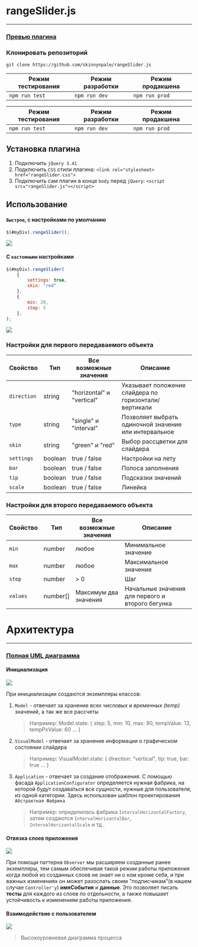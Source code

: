# rangeSlider.js

---

### [Превью плагина](https://skinnynpale.github.io/rangeSlider.js/)

### Клонировать репозиторий

`git clone https://github.com/skinnynpale/rangeSlider.js`

| Режим тестирования | Режим разработки | Режим продакшена |
| ------------------ | ---------------- | ---------------- |
| `npm run test`     | `npm run dev`    | `npm run prod`   |

| Режим тестирования | Режим разработки | Режим продакшена |
| ------------------ | ---------------- | ---------------- |
| `npm run test`     | `npm run dev`    | `npm run prod`   |

## Установка плагина

1. Подключить `jQuery 3.41`
2. Подключить `CSS` стили плагина: `<link rel="stylesheet> href="rangeSlider.css">`
3. Подключить сам плагин в конце `body` перед `jQuery`: `<script src="rangeSlider.js"></script>`

## Использование

#### `Быстрое`, с настройками по умолчанию

```javascript
$(#myDiv).rangeSlider();
```

![](https://downloader.disk.yandex.ru/preview/294d314a05bce6ec94f9ded68b53678131940f91fbe2e7d44234042951834952/5da363a2/oNuZv0OV2qR2VOmsnIAwnIO2ErUSDSoWslvnK1Xmwer1sLA1K6Gg2v6aisOQwyEBPsL0_IT3ElapkSMvAB4c9g%3D%3D?uid=0&filename=2019-10-13_20-48-36.png&disposition=inline&hash=&limit=0&content_type=image%2Fpng&owner_uid=0&tknv=v2&size=2048x2048)

#### С `кастомными` настройками

```javascript
$(#myDiv).rangeSlider(
    {
        settings: true,
        skin: "red"
    },
    {
        min: 20,
        step: 5
    },
);
```

![](https://downloader.disk.yandex.ru/preview/85fbf40c7177919cf3e202d0a78f8f39c240dc7a0fa090a1f97b682f1db48e28/5da36363/xbLpRcZOarLgwD6UB22fXzTRHYJKXPAzwp4Z80OmHhubt1fO-pP_-mFupUrQrxXDhDuS9gpvUipYr430hegn4Q%3D%3D?uid=0&filename=2019-10-13_20-47-40.png&disposition=inline&hash=&limit=0&content_type=image%2Fpng&owner_uid=0&tknv=v2&size=2048x2048)

### Настройки для первого передаваемого объекта

| Свойство    | Тип     | Все возможные значения    | Описание                                              |
| ----------- | ------- | ------------------------- | ----------------------------------------------------- |
| `direction` | string  | "horizontal" и "vertical" | Указывает положение слайдера по горизонтали/вертикали |
| `type`      | string  | "single" и "interval"     | Позволяет выбрать одиночной значение или интервальное |
| `skin`      | string  | "green" и "red"           | Выбор рассцветки для слайдера                         |
| `settings`  | boolean | true / false              | Настройки на лету                                     |
| `bar`       | boolean | true / false              | Полоса заполнения                                     |
| `tip`       | boolean | true / false              | Подсказки значений                                    |
| `scale`     | boolean | true / false              | Линейка                                               |

### Настройки для второго передаваемого объекта

| Свойство | Тип      | Все возможные значения | Описание                                         |
| -------- | -------- | ---------------------- | ------------------------------------------------ |
| `min`    | number   | любое                  | Минимальное значение                             |
| `max`    | number   | любое                  | Максимальное значение                            |
| `step`   | number   | > 0                    | Шаг                                              |
| `values` | number[] | Максимум два значения  | Начальные значения для первого и второго бегунка |

# Архитектура

---

### [Полная UML диаграмма](https://www.draw.io/?lightbox=1&highlight=0000ff&edit=_blank&layers=1&nav=1&title=rangeSlider%20Class%20Diagramm#Uhttps%3A%2F%2Fdrive.google.com%2Fuc%3Fid%3D1Xe6DzLpntBZs3fBWXV2PZ_qWj9ztVsGw%26export%3Ddownload)

#### Инициализация

![](https://sun9-12.userapi.com/c851016/v851016527/1dc77d/cX5dsrxl45Q.jpg)

При инициализации создаются экземпляры классов:

1. `Model` - отвечает за хранение всех _числовых_ и _временных (temp)_ значений, а так же все рассчеты
   > Например: Model.state: { step: 5, min: 10, max: 90, tempValue: 13, tempPxValue: 60 ... }
2. `VisualModel` - отвечает за хранение информации о графическом состоянии слайдера
   > Например: VisualModel.state: { direction: "vertical", tip: true, bar: true ... }
3. `Application` - отвечает за создание отображения. С помощью фасада `ApplicationConfigurator` определяется нужная фабрика, на которой будут создаваться все сущности, нужные для пользователя, из одной категории. Здесь использован шаблон проектирования `Абстрактная Фабрика`
   > Например: определилась фабрика `IntervalHorizontalFactory`, затем создаются `IntervalHorizontalBar`, `IntervalHorizontalScale` и тд..

#### Отвязка слоев приложения

![](https://sun9-8.userapi.com/c851420/v851420527/1e58a5/y7QgIOeIGRk.jpg)

При помощи паттерна `Observer` мы расширяем созданные ранее экземпляры, тем самым обеспечивая такой режим работы приложения когда любой из созданных слоев не знает ни о ком кроме себя, и при важных изменениях он может разослать своим "подписчикам"(в нашем случае `Controller'у`) **имяСобытия** и **данные**. Это позволяет писать **тесты** для каждого из слоев по отдельности, а также повышает устойчивость к изменениям работы приложения.

#### Взаимодействие с пользователем

![](https://sun9-6.userapi.com/c851420/v851420293/1ebdcf/1le7Bipcr2Q.jpg)

> Высокоуровневая диаграмма процесса
